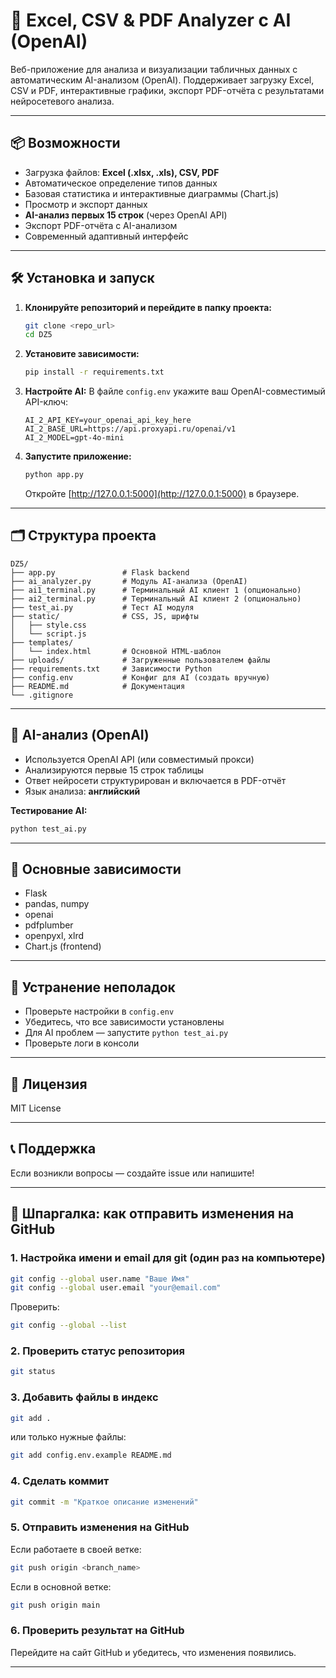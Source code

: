 # 🚀 Excel, CSV & PDF Analyzer с AI (OpenAI)

Веб-приложение для анализа и визуализации табличных данных с автоматическим AI-анализом (OpenAI). Поддерживает загрузку Excel, CSV и PDF, интерактивные графики, экспорт PDF-отчёта с результатами нейросетевого анализа.

---

## 📦 Возможности

- Загрузка файлов: **Excel (.xlsx, .xls), CSV, PDF**
- Автоматическое определение типов данных
- Базовая статистика и интерактивные диаграммы (Chart.js)
- Просмотр и экспорт данных
- **AI-анализ первых 15 строк** (через OpenAI API)
- Экспорт PDF-отчёта с AI-анализом
- Современный адаптивный интерфейс

---

## 🛠️ Установка и запуск

1. **Клонируйте репозиторий и перейдите в папку проекта:**
   ```bash
   git clone <repo_url>
   cd DZ5
   ```

2. **Установите зависимости:**
   ```bash
   pip install -r requirements.txt
   ```

3. **Настройте AI:**
   В файле `config.env` укажите ваш OpenAI-совместимый API-ключ:
   ```env
   AI_2_API_KEY=your_openai_api_key_here
   AI_2_BASE_URL=https://api.proxyapi.ru/openai/v1
   AI_2_MODEL=gpt-4o-mini
   ```

4. **Запустите приложение:**
   ```bash
   python app.py
   ```
   Откройте [http://127.0.0.1:5000](http://127.0.0.1:5000) в браузере.

---

## 🗂️ Структура проекта

```
DZ5/
├── app.py               # Flask backend
├── ai_analyzer.py       # Модуль AI-анализа (OpenAI)
├── ai1_terminal.py      # Терминальный AI клиент 1 (опционально)
├── ai2_terminal.py      # Терминальный AI клиент 2 (опционально)
├── test_ai.py           # Тест AI модуля
├── static/              # CSS, JS, шрифты
│   ├── style.css
│   └── script.js
├── templates/
│   └── index.html       # Основной HTML-шаблон
├── uploads/             # Загруженные пользователем файлы
├── requirements.txt     # Зависимости Python
├── config.env           # Конфиг для AI (создать вручную)
├── README.md            # Документация
└── .gitignore
```

---

## 🤖 AI-анализ (OpenAI)

- Используется OpenAI API (или совместимый прокси)
- Анализируются первые 15 строк таблицы
- Ответ нейросети структурирован и включается в PDF-отчёт
- Язык анализа: **английский**

**Тестирование AI:**
```bash
python test_ai.py
```

---

## 🐍 Основные зависимости

- Flask
- pandas, numpy
- openai
- pdfplumber
- openpyxl, xlrd
- Chart.js (frontend)

---

## 🐛 Устранение неполадок

- Проверьте настройки в `config.env`
- Убедитесь, что все зависимости установлены
- Для AI проблем — запустите `python test_ai.py`
- Проверьте логи в консоли

---

## 📄 Лицензия

MIT License

---

## 📞 Поддержка

Если возникли вопросы — создайте issue или напишите!

---

## 🚀 Шпаргалка: как отправить изменения на GitHub

### 1. Настройка имени и email для git (один раз на компьютере)
```bash
git config --global user.name "Ваше Имя"
git config --global user.email "your@email.com"
```
Проверить:
```bash
git config --global --list
```

### 2. Проверить статус репозитория
```bash
git status
```

### 3. Добавить файлы в индекс
```bash
git add .
```
или только нужные файлы:
```bash
git add config.env.example README.md
```

### 4. Сделать коммит
```bash
git commit -m "Краткое описание изменений"
```

### 5. Отправить изменения на GitHub
Если работаете в своей ветке:
```bash
git push origin <branch_name>
```
Если в основной ветке:
```bash
git push origin main
```

### 6. Проверить результат на GitHub
Перейдите на сайт GitHub и убедитесь, что изменения появились.

--- 